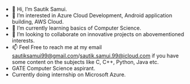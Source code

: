 - 👋 Hi, I’m Sautik Samui.
- 👀 I’m interested in Azure Cloud Development, Android application building, AWS Cloud.
- 🌱 I’m currently learning basics of Computer Science.
- 💞️ I’m looking to collaborate on innovative projects on abovementioned interests.
- 📫 Feel Free to reach me at my email <sautiksamui99@gmail.com>/<sautik.samui.99@icloud.com> if you have some content on the subjects like C, C++, Python, Java etc. 
- GATE Computer Science aspirant.
- Currently doing internship on Microsoft Azure.

<!---
SautikSamui-TMSL/SautikSamui-TMSL is a ✨ special ✨ repository because its `README.md` (this file) appears on your GitHub profile.
You can click the Preview link to take a look at your changes.
--->
